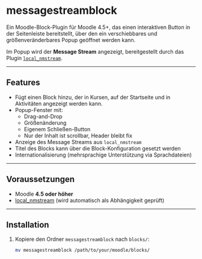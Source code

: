 # messagestreamblock

Ein Moodle-Block-Plugin für Moodle 4.5+, das einen interaktiven Button in der Seitenleiste bereitstellt, über den ein verschiebbares und größenveränderbares Popup geöffnet werden kann.  

Im Popup wird der **Message Stream** angezeigt, bereitgestellt durch das Plugin [`local_nmstream`](https://github.com/n-multimedia/local_nmstream).  

---

## Features

- Fügt einen Block hinzu, der in Kursen, auf der Startseite und in Aktivitäten angezeigt werden kann.
- Popup-Fenster mit:
  - Drag-and-Drop
  - Größenänderung
  - Eigenem Schließen-Button
  - Nur der Inhalt ist scrollbar, Header bleibt fix
- Anzeige des Message Streams aus `local_nmstream`
- Titel des Blocks kann über die Block-Konfiguration gesetzt werden
- Internationalisierung (mehrsprachige Unterstützung via Sprachdateien)

---

## Voraussetzungen

- Moodle **4.5 oder höher**
- [local_nmstream](https://github.com/n-multimedia/local_nmstream) (wird automatisch als Abhängigkeit geprüft)

---

## Installation

1. Kopiere den Ordner `messagestreamblock` nach `blocks/`:
   ```bash
   mv messagestreamblock /path/to/your/moodle/blocks/
